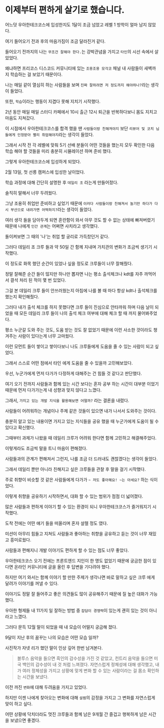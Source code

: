 # 이제부터 편하게 살기로 했습니다.

어느덧 우아한테크코스에 입성한지도 1달이 조금 넘었고 레벨 1 방학이 얼마 남지 않았다.

여기 들어오기 전과 후의 마음가짐이 조금 달라진거 같다.

들어오기 전까지의 나는 `무조건 잘해야 한다.`는 강박관념을 가지고 `타인`의 시선 속에서 살았었다.

왜냐하면 프리코스 디스코드 커뮤니티에 있는 `조용조용 모각코` 채널 내 사람들이 새벽까지 학습하는 걸 보았기 때문이다.

나는 매일 같이 열심히 하는 사람들을 보며 `진짜 잘하려면 저 정도까지 해야하나?`라는 생각이 들었다.

또한, `학습`이라는 행동이 지겹다 못해 지치기 시작했다.

2년 동안 매일 매일 스터디 카페에서 10시 출근 12시 퇴근을 반복하다보니 몸도 지치고 마음도 지쳐갔다.

이 시점에서 우아한테크코스를 합격 했을 땐 `사람들이랑 친해져야지` 보단 `리뷰어 및 코치 님들에게 인정받아 빨리 취업해야지`라는 생각이 들었다.

그래서 시작 전 각 레벨에 맞춰 5기 선배 분들이 어떤 것들을 했는지 모두 확인한 다음 학습 해야 할 것들을 미리 충분히 시뮬레이션 하며 준비 했다.

그렇게 우아한테크코스에 입성하게 되었다.

2월 13일, 첫 선릉 캠퍼스에 입성한 날이었다.

학습 과정에 대해 간단히 설명한 후 `데일리 조` 라는게 만들어졌다.

솔직히 말해서 너무 두려웠다.

그냥 조용히 취업만 준비하고 싶었기 때문에 `이러다 사람들이랑 친해져서 놀기만 하다가 다시 부산으로 내려가면 어떡하지?`라는 생각이 들었다.

여러 생각 들을 담아두게 되면 혼란함이 와서 아무 것도 할 수 없는 상태에 빠져버렸기 때문에 나에게 `인간 관계`는 어쩌면 사치라고 생각했다.

돌이켜보면 그 때의 '나'는 취업 할 궁리로 가득찼던거 같다.

그러다 데일리 조 크루 들과 약 50일 간 함께 지내며 가치관의 변화가 조금씩 생기기 시작했다.

이 정도로 화목 했던 순간이 있었나 싶을 정도로 크루들이 너무 잘해줬다.

정말 잘해준 순간 들이 많지만 하나만 뽑자면 나는 평소 출석체크나 kdt를 자주 까먹어서 결석 처리 된 적이 몇 번 있었다.

그걸 본 데일리 크루 들이 안쓰러웠는지 아침에 나를 볼 때 마다 항상 kdt나 출석체크를 했는지 확인해줬다.

그러다 내가 출석 체크를 하지 못했다면 크루 들이 진심으로 안타까워 하며 다음 날이 되었을 때 모든 데일리 크루 들이 나의 출석 체크 여부에 대해 체크 할 때 까지 물어봐주었다.

평소 누군갈 도와 주는 것도, 도움 받는 것도 잘 없었기 때문에 이런 사소한 것이라도 챙겨주는 사람이 있다는게 너무 고마웠다.

이런 모먼트 들이 쌓이고 쌓이다보니 나도 크루들에게 도움을 줄 수 있는 사람이 되고 싶었다.

그래서 스스로 어떤 점에서 타인 에게 도움을 줄 수 있을까 고민해보았다.

우선, 누군가에게 먼저 다가가 다정하게 대해주는 건 힘들 것 같다고 판단했다.

여기 오기 전까지 사람들과 함께 있는 시간 보다는 혼자 공부 하는 시간이 대부분 이었기 때문에 먼저 다가가는게 내 성향과 맞지 않다고 느꼈다.

그래서, `가지고 있는 개발 지식을 활용해보면 어떨까?` 라는 결론을 내렸다.

사람들이 어려워하는 개념이나 주제 같은 것들이 있으면 내가 나서서 도와주는 것이다.

충분히 알고 있는 내용이면 가지고 있는 지식들을 공유 했을 때 누군가에게 도움이 될 수 있다고 확신했다.

그때부터 과제가 나왔을 때 데일리 크루가 어려워 한다면 함께 고민하고 해결해주었다.

이렇게라도 조금씩 말을 트니 마음이 편해졌다.

사람들과의 관계가 편해져서 그런지, 나를 조금 더 드러내도 괜찮겠다는 생각이 들었다.

그래서 데일리 뿐만 아니라 친해지고 싶은 크루들을 관찰 후 말을 걸기 시작했다.

주로 취향이 비슷할 것 같은 사람들에게 다가가 `~ 저도 좋아해요! ~는 아세요?` 하는 식이었다.

이렇게 취향을 공유하기 시작하면서, 대화 할 수 있는 범위가 점점 더 넓어졌다.

많은 사람들과 편하게 이야기 할 수 있는 환경이 되니 우아한테크코스가 즐거워지기 시작했다.

도착 전에는 어떤 얘기 들을 떠올리며 혼자 설렐 정도 였다.

미션이 아무리 힘들고 지쳐도 사람들과 좋아하는 취향을 공유하고 듣는 것이 너무 재밌고 흥미로웠다.

사람들과 편해지니 개발 이야기도 편하게 할 수 있는 점도 너무 좋았다.

우아한테크코스 오기 전에는 프론트엔드 지인이 한 명도 없었기 때문에 궁금한 점이 있다면 온라인 커뮤니티에 글을 올린 후 답변을 기다려야 했다.

하지만 여기 와서는 함께 이야기 할 만한 주제가 생각나면 바로 말하고 싶은 크루 에게 달려가 이야기를 꺼낼 수 있다.

이야기도 정말 잘 들어주고 좋은 의견들도 많이 공유해주기 때문에 질 높은 대화가 가능했다.

우아한 형제들 내 11가지 일 잘하는 방법 중 `잡담이 경쟁력`이 있는게 괜히 있는 것이 아니라고 느꼈다.

그러다 문득 12월 말이 되었을 때 내 모습이 어떨지 궁금해 졌다.

9달이 지난 후의 꿈꾸는 나의 모습은 어떤 모습 일까?

사진작가 자넷 리가 했던 말이 인상 깊어 한번 남겨본다.

> 블루스 음악을 들으면 흑인의 감수성을 가진 것 같았고, 컨트리 음악을 들으면 미국 백인의 감수성이 내 것 처럼 느껴졌다. 자연스럽게 정체성에 대해 생각했고, 내가 여러 정체성을 가지고 상황에 맞게 변화 할 수 있는 사람이라는 걸 몸소 확인하는 시간을 보냈다.

이전 까진 `변화`에 대해 두려움을 가지고 있었다.

하지만 이젠 나에게 찾아오는 변화에 대해 `설렘`의 감정을 가지고 그 변화를 자연스럽게 맞이 하고 싶다.

어떤 상황에 닥치더라도 멋진 크루들과 함께 남은 9개월 간 즐겁고 행복하게 남은 시간을 보냈으면 좋겠다.
